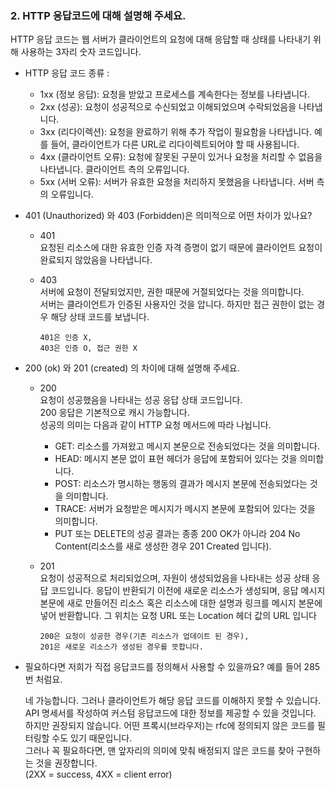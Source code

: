 
### 2. HTTP 응답코드에 대해 설명해 주세요.

HTTP 응답 코드는 웹 서버가 클라이언트의 요청에 대해 응답할 때 상태를 나타내기 위해 사용하는 3자리 숫자 코드입니다.
- HTTP 응답 코드 종류 :
  - 1xx (정보 응답): 요청을 받았고 프로세스를 계속한다는 정보를 나타냅니다.
  - 2xx (성공): 요청이 성공적으로 수신되었고 이해되었으며 수락되었음을 나타냅니다.
  - 3xx (리다이렉션): 요청을 완료하기 위해 추가 작업이 필요함을 나타냅니다. 예를 들어, 클라이언트가 다른 URL로 리다이렉트되어야 할 때 사용됩니다.
  - 4xx (클라이언트 오류): 요청에 잘못된 구문이 있거나 요청을 처리할 수 없음을 나타냅니다. 클라이언트 측의 오류입니다.
  - 5xx (서버 오류): 서버가 유효한 요청을 처리하지 못했음을 나타냅니다. 서버 측의 오류입니다.

- 401 (Unauthorized) 와 403 (Forbidden)은 의미적으로 어떤 차이가 있나요?  
  - 401   
  요청된 리소스에 대한 유효한 인증 자격 증명이 없기 때문에 클라이언트 요청이 완료되지 않았음을 나타냅니다.
  - 403   
  서버에 요청이 전달되었지만, 권한 때문에 거절되었다는 것을 의미합니다.   
  서버는 클라이언트가 인증된 사용자인 것을 압니다. 하지만 접근 권한이 없는 경우 해당 상태 코드를 보냅니다.
        
        401은 인증 X, 
        403은 인증 O, 접근 권한 X
- 200 (ok) 와 201 (created) 의 차이에 대해 설명해 주세요.
  - 200   
  요청이 성공했음을 나타내는 성공 응답 상태 코드입니다.  
  200 응답은 기본적으로 캐시 가능합니다.  
  성공의 의미는 다음과 같이 HTTP 요청 메서드에 따라 나뉩니다.
    - GET: 리소스를 가져왔고 메시지 본문으로 전송되었다는 것을 의미합니다.
    - HEAD: 메시지 본문 없이 표현 헤더가 응답에 포함되어 있다는 것을 의미합니다.
    - POST: 리소스가 명시하는 행동의 결과가 메시지 본문에 전송되었다는 것을 의미합니다.
    - TRACE: 서버가 요청받은 메시지가 메시지 본문에 포함되어 있다는 것을 의미합니다.
    - PUT 또는 DELETE의 성공 결과는 종종 200 OK가 아니라 204 No Content(리소스를 새로 생성한 경우 201 Created 입니다). 
  
  - 201  
   요청이 성공적으로 처리되었으며, 자원이 생성되었음을 나타내는 성공 상태 응답 코드입니다. 응답이 반환되기 이전에 새로운 리소스가 생성되며, 응답 메시지 본문에 새로 만들어진 리소스 혹은 리소스에 대한 설명과 링크를 메시지 본문에 넣어 반환합니다. 그 위치는 요청 URL 또는 Location 헤더 값의 URL 입니다

        200은 요청이 성공한 경우(기존 리소스가 업데이트 된 경우), 
        201은 새로운 리소스가 생성된 경우를 뜻합니다. 

- 필요하다면 저희가 직접 응답코드를 정의해서 사용할 수 있을까요? 예를 들어 285번 처럼요.  
  
    네 가능합니다. 그러나 클라이언트가 해당 응답 코드를 이해하지 못할 수 있습니다.  
    API 명세서를 작성하여 커스텀 응답코드에 대한 정보를 제공할 수 있을 것입니다. 하지만 권장되지 않습니다. 어떤 프록시(브라우저)는 rfc에 정의되지 않은 코드를 필터링할 수도 있기 때문입니다.    
    그러나 꼭 필요하다면, 맨 앞자리의 의미에 맞춰 배정되지 않은 코드를 찾아 구현하는 것을 권장합니다.  
    (2XX = success, 4XX = client error)

